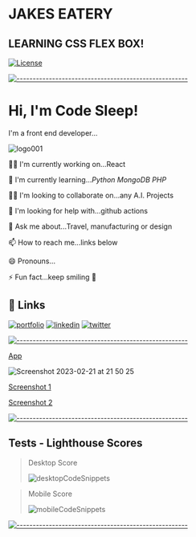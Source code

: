 # JAKES EATERY

## LEARNING CSS FLEX BOX!

[![License](https://img.shields.io/packagist/l/dingo/api.svg?style=flat-square)](LICENSE)


[![-----------------------------------------------------](https://raw.githubusercontent.com/andreasbm/readme/master/assets/lines/colored.png)](#portfolio-)

# Hi, I'm Code Sleep! 

I'm a front end developer...


![logo001](https://user-images.githubusercontent.com/125808990/236808958-deddef64-0c3e-4e5b-92ce-84166aa87fc6.png)


👩‍💻 I'm currently working on...React 

🧠 I'm currently learning..._Python_ _MongoDB_ _PHP_

👯‍♀️ I'm looking to collaborate on...any A.I. Projects

🤔 I'm looking for help with...github actions

💬 Ask me about...Travel, manufacturing or design

📫 How to reach me...links below

😄 Pronouns...

⚡️ Fun fact...keep smiling 🤖

## 🔗 Links
[![portfolio](https://img.shields.io/badge/my_portfolio-000?style=for-the-badge&logo=ko-fi&logoColor=white)](https://codesleeps.github.io/Bootstrap-Portfolio/)
[![linkedin](https://img.shields.io/badge/linkedin-0A66C2?style=for-the-badge&logo=linkedin&logoColor=white)](#)
[![twitter](https://img.shields.io/badge/twitter-1DA1F2?style=for-the-badge&logo=twitter&logoColor=white)](#)


[![-----------------------------------------------------](https://raw.githubusercontent.com/andreasbm/readme/master/assets/lines/colored.png)](#portfolio-)

[App](https://codesleeps.github.io/jakes-eatery/)

![Screenshot 2023-02-21 at 21 50 25](https://user-images.githubusercontent.com/125808990/220466832-f3368c46-3a4c-44cc-8267-9f3ae96985c8.png)

[Screenshot 1](https://user-images.githubusercontent.com/125808990/220466840-1253c4b0-f373-444d-9342-3a2dcb27d1b3.png)

[Screenshot 2](https://user-images.githubusercontent.com/125808990/220466846-2a54301d-2422-493e-8325-bcd3121e79a6.png)

[![-----------------------------------------------------](https://raw.githubusercontent.com/andreasbm/readme/master/assets/lines/colored.png)](#portfolio-)

## Tests - Lighthouse Scores

> Desktop Score
> 
> ![desktopCodeSnippets](https://user-images.githubusercontent.com/125808990/224535765-40b36226-02c7-43c9-9ff5-7239925b8b1d.png)

> Mobile Score
> 
> ![mobileCodeSnippets](https://user-images.githubusercontent.com/125808990/224535785-14e39345-da99-4d14-99f0-d565bfd57cc5.png)

[![-----------------------------------------------------](https://raw.githubusercontent.com/andreasbm/readme/master/assets/lines/colored.png)](#portfolio-)

